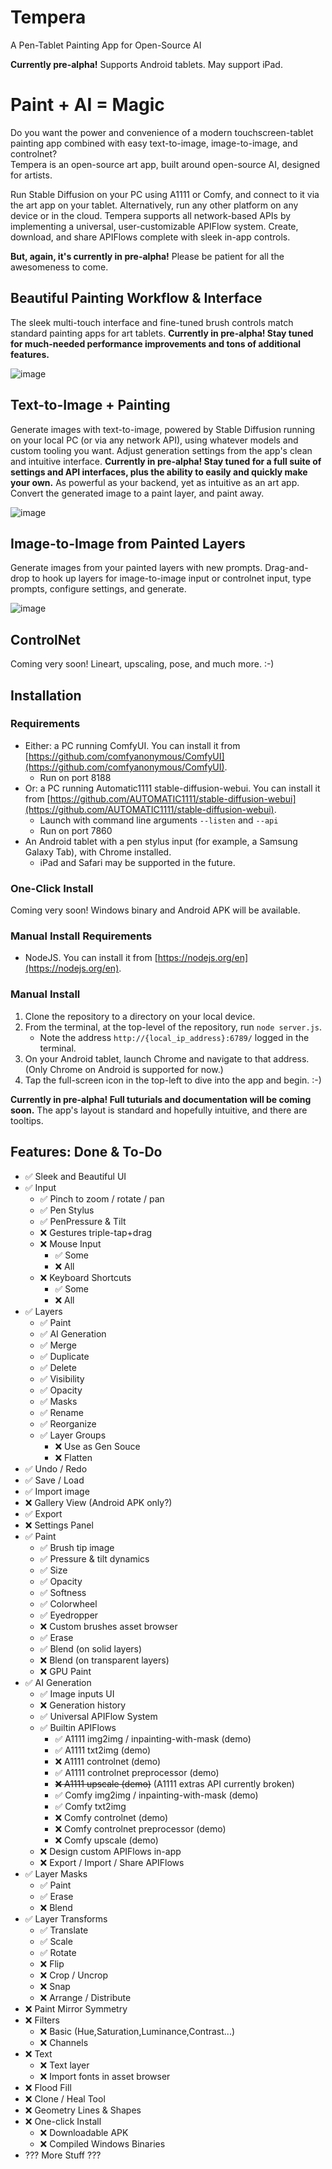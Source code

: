 # Tempera
A Pen-Tablet Painting App for Open-Source AI

**Currently pre-alpha!** Supports Android tablets. May support iPad.

# Paint + AI = Magic
Do you want the power and convenience of a modern touchscreen-tablet painting app combined with easy text-to-image, image-to-image, and controlnet?  
Tempera is an open-source art app, built around open-source AI, designed for artists.

Run Stable Diffusion on your PC using A1111 or Comfy, and connect to it via the art app on your tablet. Alternatively, run any other platform on any device or in the cloud. Tempera supports all network-based APIs by implementing a universal, user-customizable APIFlow system. Create, download, and share APIFlows complete with sleek in-app controls.

**But, again, it's currently in pre-alpha!** Please be patient for all the awesomeness to come.

## Beautiful Painting Workflow & Interface
The sleek multi-touch interface and fine-tuned brush controls match standard painting apps for art tablets. **Currently in pre-alpha! Stay tuned for much-needed performance improvements and tons of additional features.**

![image](demo-paint.jpg "Painting")
## Text-to-Image + Painting
Generate images with text-to-image, powered by Stable Diffusion running on your local PC (or via any network API), using whatever models and custom tooling you want. Adjust generation settings from the app's clean and intuitive interface. **Currently in pre-alpha! Stay tuned for a full suite of settings and API interfaces, plus the ability to easily and quickly make your own.** As powerful as your backend, yet as intuitive as an art app. Convert the generated image to a paint layer, and paint away.

![image](demo-t2i+paint.jpg "Text-to-Image and Painting")
## Image-to-Image from Painted Layers
Generate images from your painted layers with new prompts. Drag-and-drop to hook up layers for image-to-image input or controlnet input, type prompts, configure settings, and generate.

![image](demo-i2i.jpg "Image-to-Image")
## ControlNet
Coming very soon! Lineart, upscaling, pose, and much more. :-)

## Installation

### Requirements
* Either: a PC running ComfyUI. You can install it from [https://github.com/comfyanonymous/ComfyUI](https://github.com/comfyanonymous/ComfyUI).
    * Run on port 8188
* Or: a PC running Automatic1111 stable-diffusion-webui. You can install it from [https://github.com/AUTOMATIC1111/stable-diffusion-webui](https://github.com/AUTOMATIC1111/stable-diffusion-webui).
    * Launch with command line arguments `--listen` and `--api`
    * Run on port 7860
* An Android tablet with a pen stylus input (for example, a Samsung Galaxy Tab), with Chrome installed.
    * iPad and Safari may be supported in the future.

### One-Click Install
Coming very soon! Windows binary and Android APK will be available.

### Manual Install Requirements
* NodeJS. You can install it from [https://nodejs.org/en](https://nodejs.org/en).

### Manual Install
1. Clone the repository to a directory on your local device.
2. From the terminal, at the top-level of the repository, run `node server.js`.
    * Note the address `http://{local_ip_address}:6789/` logged in the terminal.
3. On your Android tablet, launch Chrome and navigate to that address. (Only Chrome on Android is supported for now.)
4. Tap the full-screen icon in the top-left to dive into the app and begin. :-)  

**Currently in pre-alpha! Full tuturials and documentation will be coming soon.** The app's layout is standard and hopefully intuitive, and there are tooltips.

## Features: Done & To-Do
- ✅ Sleek and Beautiful UI
- ✅ Input
    - ✅ Pinch to zoom / rotate / pan
    - ✅ Pen Stylus
    - ✅ PenPressure & Tilt
    - ❌ Gestures triple-tap+drag
    - ❌ Mouse Input
        - ✅ Some
        - ❌ All
    - ❌ Keyboard Shortcuts
        - ✅ Some
        - ❌ All
- ✅ Layers
    - ✅ Paint
    - ✅ AI Generation
    - ✅ Merge
    - ✅ Duplicate
    - ✅ Delete
    - ✅ Visibility
    - ✅ Opacity
    - ✅ Masks
    - ✅ Rename
    - ✅ Reorganize
    - ✅ Layer Groups
        - ❌ Use as Gen Souce
        - ❌ Flatten
- ✅ Undo / Redo
- ✅ Save / Load
- ✅ Import image
- ❌ Gallery View (Android APK only?)
- ✅ Export
- ❌ Settings Panel
- ✅ Paint
    - ✅ Brush tip image
    - ✅ Pressure & tilt dynamics
    - ✅ Size
    - ✅ Opacity
    - ✅ Softness
    - ✅ Colorwheel
    - ✅ Eyedropper
    - ❌ Custom brushes asset browser
    - ✅ Erase
    - ✅ Blend (on solid layers)
    - ❌ Blend (on transparent layers)
    - ❌ GPU Paint
- ✅ AI Generation
    - ✅ Image inputs UI
    - ❌ Generation history
    - ✅ Universal APIFlow System
    - ✅ Builtin APIFlows
        - ✅ A1111 img2img / inpainting-with-mask (demo)
        - ✅ A1111 txt2img (demo)
        - ❌ A1111 controlnet (demo)
        - ✅ A1111 controlnet preprocessor (demo)
        - ~~❌ A1111 upscale (demo)~~ (A1111 extras API currently broken)
        - ✅ Comfy img2img / inpainting-with-mask (demo)
        - ✅ Comfy txt2img
        - ❌ Comfy controlnet (demo)
        - ❌ Comfy controlnet preprocessor (demo)
        - ❌ Comfy upscale (demo)
    - ❌ Design custom APIFlows in-app
    - ❌ Export / Import / Share APIFlows
- ✅ Layer Masks
    - ✅ Paint
    - ✅ Erase
    - ❌ Blend
- ✅ Layer Transforms
    - ✅ Translate
    - ✅ Scale
    - ✅ Rotate
    - ❌ Flip
    - ❌ Crop / Uncrop
    - ❌ Snap
    - ❌ Arrange / Distribute
- ❌ Paint Mirror Symmetry
- ❌ Filters
    - ❌ Basic (Hue,Saturation,Luminance,Contrast...)
    - ❌ Channels
- ❌ Text
    - ❌ Text layer
    - ❌ Import fonts in asset browser
- ❌ Flood Fill
- ❌ Clone / Heal Tool
- ❌ Geometry Lines & Shapes
- ❌ One-click Install
    - ❌ Downloadable APK
    - ❌ Compiled Windows Binaries
- ??? More Stuff ???